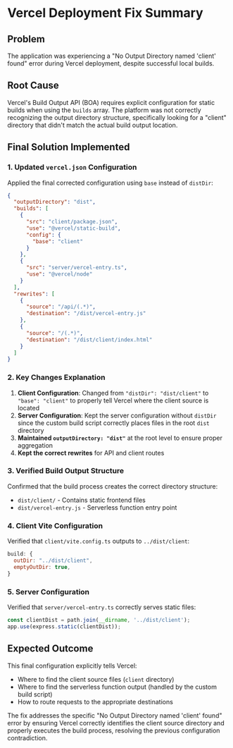 # Vercel Deployment Fix Summary

## Problem
The application was experiencing a "No Output Directory named 'client' found" error during Vercel deployment, despite successful local builds.

## Root Cause
Vercel's Build Output API (BOA) requires explicit configuration for static builds when using the `builds` array. The platform was not correctly recognizing the output directory structure, specifically looking for a "client" directory that didn't match the actual build output location.

## Final Solution Implemented

### 1. Updated `vercel.json` Configuration
Applied the final corrected configuration using `base` instead of `distDir`:

```json
{
  "outputDirectory": "dist",
  "builds": [
    {
      "src": "client/package.json",
      "use": "@vercel/static-build",
      "config": {
        "base": "client"
      }
    },
    {
      "src": "server/vercel-entry.ts",
      "use": "@vercel/node"
    }
  ],
  "rewrites": [
    {
      "source": "/api/(.*)",
      "destination": "/dist/vercel-entry.js"
    },
    {
      "source": "/(.*)",
      "destination": "/dist/client/index.html"
    }
  ]
}
```

### 2. Key Changes Explanation
1. **Client Configuration**: Changed from `"distDir": "dist/client"` to `"base": "client"` to properly tell Vercel where the client source is located
2. **Server Configuration**: Kept the server configuration without `distDir` since the custom build script correctly places files in the root `dist` directory
3. **Maintained `outputDirectory: "dist"`** at the root level to ensure proper aggregation
4. **Kept the correct rewrites** for API and client routes

### 3. Verified Build Output Structure
Confirmed that the build process creates the correct directory structure:
- `dist/client/` - Contains static frontend files
- `dist/vercel-entry.js` - Serverless function entry point

### 4. Client Vite Configuration
Verified that `client/vite.config.ts` outputs to `../dist/client`:
```javascript
build: {
  outDir: "../dist/client",
  emptyOutDir: true,
}
```

### 5. Server Configuration
Verified that `server/vercel-entry.ts` correctly serves static files:
```javascript
const clientDist = path.join(__dirname, '../dist/client');
app.use(express.static(clientDist));
```

## Expected Outcome
This final configuration explicitly tells Vercel:
- Where to find the client source files (`client` directory)
- Where to find the serverless function output (handled by the custom build script)
- How to route requests to the appropriate destinations

The fix addresses the specific "No Output Directory named 'client' found" error by ensuring Vercel correctly identifies the client source directory and properly executes the build process, resolving the previous configuration contradiction.